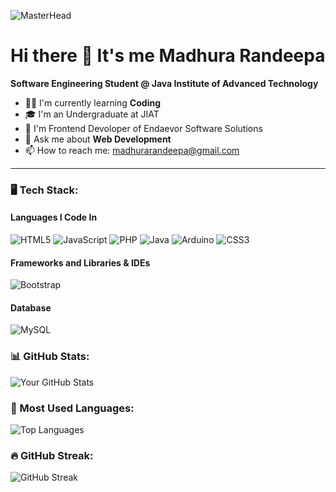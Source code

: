 ![MasterHead](https://gist.githubusercontent.com/Prince-Shivaram/106aa0f37f016eda7ec65de5acb90471/raw/760aff1fe331f8a445d4573aa88fd2ec16e72b83/My-work.gif)
# Hi there 👋 It's me Madhura Randeepa
**Software Engineering Student @ Java Institute of Advanced Technology**

- 👨‍💻 I'm currently learning **Coding**
- 🎓 I'm an Undergraduate at JIAT
- 🌱 I'm Frontend Devoloper of Endaevor Software Solutions
- 💬 Ask me about **Web Development**
- 📫 How to reach me: madhurarandeepa@gmail.com
---

### 🖥️ Tech Stack:

#### Languages I Code In
![HTML5](https://img.shields.io/badge/HTML5-E34F26?style=for-the-badge&logo=html5&logoColor=white)
![JavaScript](https://img.shields.io/badge/JavaScript-F7DF1E?style=for-the-badge&logo=javascript&logoColor=black)
![PHP](https://img.shields.io/badge/PHP-777BB4?style=for-the-badge&logo=php&logoColor=white)
![Java](https://img.shields.io/badge/Java-007396?style=for-the-badge&logo=java&logoColor=white)
![Arduino](https://img.shields.io/badge/Arduino-00979D?style=for-the-badge&logo=arduino&logoColor=white)
![CSS3](https://img.shields.io/badge/CSS3-1572B6?style=for-the-badge&logo=css3&logoColor=white)

#### Frameworks and Libraries & IDEs
![Bootstrap](https://img.shields.io/badge/Bootstrap-7952B3?style=for-the-badge&logo=bootstrap&logoColor=white)

#### Database
![MySQL](https://img.shields.io/badge/MySQL-4479A1?style=for-the-badge&logo=mysql&logoColor=white)


### 📊 GitHub Stats:
![Your GitHub Stats](https://github-readme-stats.vercel.app/api?username=theerthaNadeeja03&show_icons=true&theme=dark)

### 🧰 Most Used Languages:
![Top Languages](https://github-readme-stats.vercel.app/api/top-langs/?username=theerthaNadeeja03&layout=compact&theme=dark)

### 🔥 GitHub Streak:
![GitHub Streak](https://streak-stats.demolab.com/?user=theerthaNadeeja03&theme=dark)


